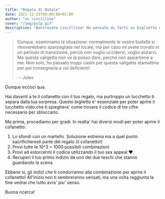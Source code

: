 ```yaml
---
title: "Regalo di Natale"
date: 2021-12-25T08:00:00+01:00
author: "un cincillino"
cover: "/img/pulp.gif"
description: "Bentrovata cincillina! Ho pensato di farti un biglietto diverso dal solito, quindi eccoci qua! Spero che ti piaccia questa idea ma sappi che, se non fosse il caso, non c'e' altro modo per aprire il cofanetto, quindi fai come te pare!"
---
```


> Dunque, esaminiamo la situazione: normalmente le vostre budella si ritroverebbero sparpagliate
> nel locale, ma per caso mi avete trovato in un periodo di transizione, perciò non voglio
> uccidervi, voglio aiutarvi. Ma questa valigetta non ve la posso dare, perché non appartiene
> a me. Non solo, ho passato troppi casini per questa valigetta stamattina per poi consegnarla
> a voi deficienti!
>
> -- Jules

Dunque eccoci qua.

Hai davanti a te il cofanetto con il tuo regalo, ma purtroppo un lucchetto ti separa dalla
tua sorpresa. Questo biglietto e' essenziale per poter aprire il lucchetto visto che ti
spieghera' come trovare il codice di tre cifre necessario per sbloccarlo.

Ma prima, procediamo per gradi. In realta' hai diversi modi per poter aprire il cofanetto:
1. Lo sfondi con un martello. Soluzione estrema ma a quel punto sacrificheresti parte del
regalo (il cofanetto!)
2. Provi tutte le 10^3 = 1000 possibili combinazioni
3. Provi ad estorcermi il codice utilizzando il tuo sex appeal &#10084;&#65039;
4. Recuperi il tuo primo indizio da uno dei due teschi che stanno guardando la scena

Ebbene si, gli indizi che ti condurranno alla combinazione per aprire il cofanetto!
All'inizio non ti sembreranno sensati, ma una volta raggiunta la fine vedrai che tutto
avra' piu' senso.

Buona ricerca!
